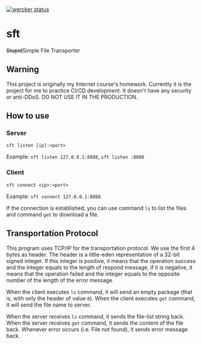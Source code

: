 [![wercker status](https://app.wercker.com/status/ddd250bc7c2e2c24bfe85689f8ff45ba/s/master "wercker status")](https://app.wercker.com/project/byKey/ddd250bc7c2e2c24bfe85689f8ff45ba)

# sft

<del>Stupid</del>Simple File Transporter

## Warning

This project is originally my Internet course's homework. Currently it is the project for me to practice CI/CD development. It doesn't have any security or anti-DDoS. DO NOT USE IT IN THE PRODUCTION.

## How to use

### Server

`sft listen [ip]:<port>`

Example: `sft listen 127.0.0.1:8888`, `sft listen :8888`

### Client

`sft connect <ip>:<port>`

Example: `sft connect 127.0.0.1:8888`

If the connection is established, you can use command `ls` to list the files and command `get` to download a file.

## Transportation Protocol

This program uses TCP/IP for the transportation protocol. We use the first 4 bytes as header. The header is a little-eden representation of a 32-bit signed integer. If this integer is positive, it means that the operation success and the integer equals to the length of respond message, if it is negative, it means that the operation failed and the integer equals to the opposite number of the length of the error message.  

When the client executes `ls` command, it will send an empty package (that is, with only the header of value `0`). When the client executes `get` command, it will send the file name to server.

When the server receives `ls` command, it sends the file-list string back. When the server receives `get` command, it sends the content of the file back. Whenever error occurs (i.e. File not found), it sends error message back.